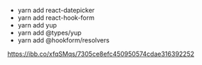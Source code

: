 

- yarn add react-datepicker
- yarn add react-hook-form
- yarn add yup
- yarn add @types/yup
- yarn add @hookform/resolvers

https://ibb.co/xfqSMqs/7305ce8efc450950574cdae316392252
